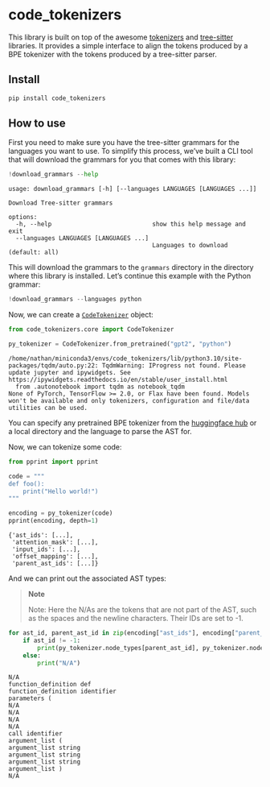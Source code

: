 code_tokenizers
================

<!-- WARNING: THIS FILE WAS AUTOGENERATED! DO NOT EDIT! -->

This library is built on top of the awesome
[tokenizers](https://github.com/huggingface/tokenizers) and
[tree-sitter](https://github.com/tree-sitter/py-tree-sitter) libraries.
It provides a simple interface to align the tokens produced by a BPE
tokenizer with the tokens produced by a tree-sitter parser.

## Install

``` sh
pip install code_tokenizers
```

## How to use

First you need to make sure you have the tree-sitter grammars for the
languages you want to use. To simplify this process, we’ve built a CLI
tool that will download the grammars for you that comes with this
library:

``` python
!download_grammars --help
```

    usage: download_grammars [-h] [--languages LANGUAGES [LANGUAGES ...]]

    Download Tree-sitter grammars

    options:
      -h, --help                            show this help message and exit
      --languages LANGUAGES [LANGUAGES ...]
                                            Languages to download (default: all)

This will download the grammars to the `grammars` directory in the
directory where this library is installed. Let’s continue this example
with the Python grammar:

``` python
!download_grammars --languages python
```

Now, we can create a
[`CodeTokenizer`](https://ncoop57.github.io/code_tokenizers/core.html#codetokenizer)
object:

``` python
from code_tokenizers.core import CodeTokenizer

py_tokenizer = CodeTokenizer.from_pretrained("gpt2", "python")
```

    /home/nathan/miniconda3/envs/code_tokenizers/lib/python3.10/site-packages/tqdm/auto.py:22: TqdmWarning: IProgress not found. Please update jupyter and ipywidgets. See https://ipywidgets.readthedocs.io/en/stable/user_install.html
      from .autonotebook import tqdm as notebook_tqdm
    None of PyTorch, TensorFlow >= 2.0, or Flax have been found. Models won't be available and only tokenizers, configuration and file/data utilities can be used.

You can specify any pretrained BPE tokenizer from the [huggingface
hub](hf.co/models) or a local directory and the language to parse the
AST for.

Now, we can tokenize some code:

``` python
from pprint import pprint

code = """
def foo():
    print("Hello world!")
"""

encoding = py_tokenizer(code)
pprint(encoding, depth=1)
```

    {'ast_ids': [...],
     'attention_mask': [...],
     'input_ids': [...],
     'offset_mapping': [...],
     'parent_ast_ids': [...]}

And we can print out the associated AST types:

<div>

> **Note**
>
> Note: Here the N/As are the tokens that are not part of the AST, such
> as the spaces and the newline characters. Their IDs are set to -1.

</div>

``` python
for ast_id, parent_ast_id in zip(encoding["ast_ids"], encoding["parent_ast_ids"]):
    if ast_id != -1:
        print(py_tokenizer.node_types[parent_ast_id], py_tokenizer.node_types[ast_id])
    else:
        print("N/A")
```

    N/A
    function_definition def
    function_definition identifier
    parameters (
    N/A
    N/A
    N/A
    N/A
    call identifier
    argument_list (
    argument_list string
    argument_list string
    argument_list string
    argument_list )
    N/A
